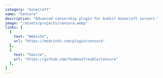 ```yaml
---
category: "minecraft"
name: "Censura"
description: "Advanced censorship plugin for bukkit minecraft servers."
image: "/assets/projects/censura.webp"
links: [
  {
    text: "Website",
    url: "https://modrinth.com/plugin/censura"
  },
  {
    text: "Source",
    url: "https://github.com/YouHaveTrouble/Censura"
  },
]
---
```

